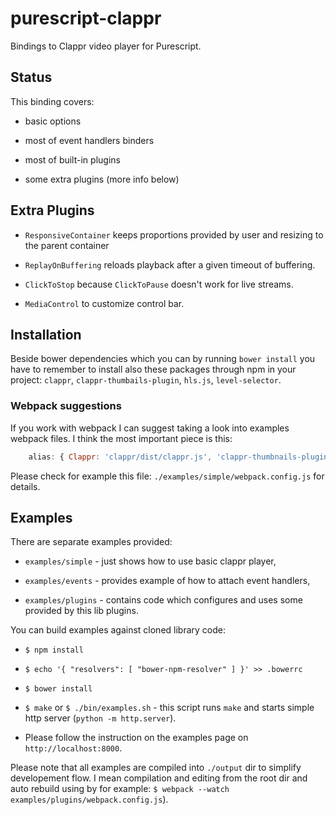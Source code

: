# purescript-clappr

Bindings to Clappr video player for Purescript.

## Status

This binding covers:

  * basic options

  * most of event handlers binders

  * most of built-in plugins

  * some extra plugins (more info below)

## Extra Plugins

  * `ResponsiveContainer` keeps proportions provided by user and resizing to the parent container

  * `ReplayOnBuffering` reloads playback after a given timeout of buffering.

  * `ClickToStop` because `ClickToPause` doesn't work for live streams.

  * `MediaControl` to customize control bar.

## Installation

Beside bower dependencies which you can by running `bower install` you have to remember to install also these packages through npm in your project: `clappr`, `clappr-thumbails-plugin`, `hls.js`, `level-selector`.


### Webpack suggestions


If you work with webpack I can suggest taking a look into examples webpack files. I think the most important piece is this:

```javascript
    alias: { Clappr: 'clappr/dist/clappr.js', 'clappr-thumbnails-plugin': 'clappr-thumbnails-plugin/dist/clappr-thumbnails-plugin.js' },
```

Please check for example this file: `./examples/simple/webpack.config.js` for details.


## Examples

There are separate examples provided:

  * `examples/simple` - just shows how to use basic clappr player,

  * `examples/events` - provides example of how to attach event handlers,

  * `examples/plugins` - contains code which configures and uses some provided by this lib plugins.


You can build examples against cloned library code:

  * `$ npm install`

  * `$ echo '{ "resolvers": [ "bower-npm-resolver" ] }' >> .bowerrc`

  * `$ bower install`

  * `$ make` or `$ ./bin/examples.sh` - this script runs `make` and starts simple http server (`python -m http.server`).

  * Please follow the instruction on the examples page on `http://localhost:8000`.

Please note that all examples are compiled into `./output` dir to simplify developement flow. I mean compilation and editing from the root dir and auto rebuild using by for example: `$ webpack --watch examples/plugins/webpack.config.js`).

